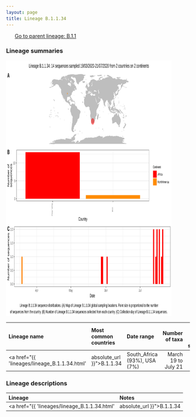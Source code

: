```yaml
---
layout: page
title: Lineage B.1.1.34
---
```




<p>
<ul class="actions small">
	 <a href="{{ 'lineages/lineage_B.1.1.html' | absolute_url }}" class="button special fit">Go to parent lineage: B.1.1</a>
</ul>
</p>
<h3> Lineage summaries</h3>

<img src="../assets/images/B.1.1.34.svg" alt="B.1.1.34 lineage summary figure" width="90%" height="700px" />


| Lineage name | Most common countries | Date range | Number of taxa |  Days since last sampling | Known Travel | Recall value |
|:-----|:-----|:-------|-------:|-------:|:---------|--------:|
| <a href="{{ 'lineages/lineage_B.1.1.34.html' | absolute_url }}">B.1.1.34</a> | South_Africa (93%), USA (7%) | March 19 to July 21 | 14 | 32 |  | 0.83 |

<h3>Lineage descriptions</h3>

| Lineage | Notes |
|:-----|:-----|
| <a href="{{ 'lineages/lineage_B.1.1.34.html' | absolute_url }}">B.1.1.34</a> | South African lineage |

